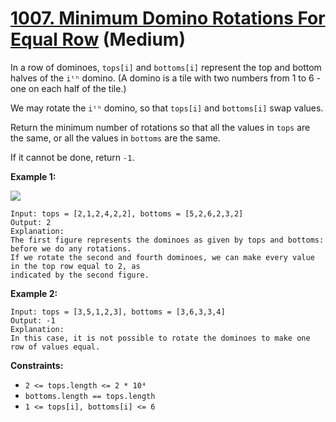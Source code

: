 # [1007. Minimum Domino Rotations For Equal Row][link] (Medium)

[link]: https://leetcode.com/problems/minimum-domino-rotations-for-equal-row/

In a row of dominoes, `tops[i]` and `bottoms[i]` represent the top and bottom halves of the `iᵗʰ`
domino. (A domino is a tile with two numbers from 1 to 6 - one on each half of the tile.)

We may rotate the `iᵗʰ` domino, so that `tops[i]` and `bottoms[i]` swap values.

Return the minimum number of rotations so that all the values in `tops` are the same, or all the
values in `bottoms` are the same.

If it cannot be done, return `-1`.

**Example 1:**

![](https://assets.leetcode.com/uploads/2021/05/14/domino.png)

```
Input: tops = [2,1,2,4,2,2], bottoms = [5,2,6,2,3,2]
Output: 2
Explanation:
The first figure represents the dominoes as given by tops and bottoms: before we do any rotations.
If we rotate the second and fourth dominoes, we can make every value in the top row equal to 2, as
indicated by the second figure.
```

**Example 2:**

```
Input: tops = [3,5,1,2,3], bottoms = [3,6,3,3,4]
Output: -1
Explanation:
In this case, it is not possible to rotate the dominoes to make one row of values equal.
```

**Constraints:**

- `2 <= tops.length <= 2 * 10⁴`
- `bottoms.length == tops.length`
- `1 <= tops[i], bottoms[i] <= 6`
